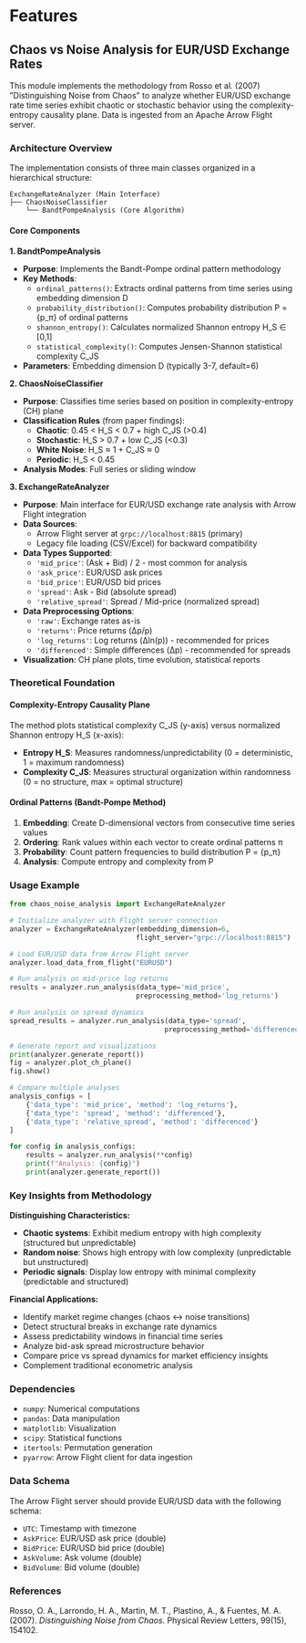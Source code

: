 # Features

## Chaos vs Noise Analysis for EUR/USD Exchange Rates

This module implements the methodology from Rosso et al. (2007) "Distinguishing Noise from Chaos" to analyze whether EUR/USD exchange rate time series exhibit chaotic or stochastic behavior using the complexity-entropy causality plane. Data is ingested from an Apache Arrow Flight server.

### Architecture Overview

The implementation consists of three main classes organized in a hierarchical structure:

```
ExchangeRateAnalyzer (Main Interface)
├── ChaosNoiseClassifier
    └── BandtPompeAnalysis (Core Algorithm)
```

#### Core Components

**1. BandtPompeAnalysis**
- **Purpose**: Implements the Bandt-Pompe ordinal pattern methodology
- **Key Methods**:
  - `ordinal_patterns()`: Extracts ordinal patterns from time series using embedding dimension D
  - `probability_distribution()`: Computes probability distribution P = {p_π} of ordinal patterns
  - `shannon_entropy()`: Calculates normalized Shannon entropy H_S ∈ [0,1]
  - `statistical_complexity()`: Computes Jensen-Shannon statistical complexity C_JS
- **Parameters**: Embedding dimension D (typically 3-7, default=6)

**2. ChaosNoiseClassifier**
- **Purpose**: Classifies time series based on position in complexity-entropy (CH) plane
- **Classification Rules** (from paper findings):
  - **Chaotic**: 0.45 < H_S < 0.7 + high C_JS (>0.4)
  - **Stochastic**: H_S > 0.7 + low C_JS (<0.3)
  - **White Noise**: H_S ≈ 1 + C_JS ≈ 0
  - **Periodic**: H_S < 0.45
- **Analysis Modes**: Full series or sliding window

**3. ExchangeRateAnalyzer**
- **Purpose**: Main interface for EUR/USD exchange rate analysis with Arrow Flight integration
- **Data Sources**: 
  - Arrow Flight server at `grpc://localhost:8815` (primary)
  - Legacy file loading (CSV/Excel) for backward compatibility
- **Data Types Supported**:
  - `'mid_price'`: (Ask + Bid) / 2 - most common for analysis
  - `'ask_price'`: EUR/USD ask prices
  - `'bid_price'`: EUR/USD bid prices  
  - `'spread'`: Ask - Bid (absolute spread)
  - `'relative_spread'`: Spread / Mid-price (normalized spread)
- **Data Preprocessing Options**:
  - `'raw'`: Exchange rates as-is
  - `'returns'`: Price returns (Δp/p)
  - `'log_returns'`: Log returns (Δln(p)) - recommended for prices
  - `'differenced'`: Simple differences (Δp) - recommended for spreads
- **Visualization**: CH plane plots, time evolution, statistical reports

### Theoretical Foundation

#### Complexity-Entropy Causality Plane
The method plots statistical complexity C_JS (y-axis) versus normalized Shannon entropy H_S (x-axis):

- **Entropy H_S**: Measures randomness/unpredictability (0 = deterministic, 1 = maximum randomness)
- **Complexity C_JS**: Measures structural organization within randomness (0 = no structure, max = optimal structure)

#### Ordinal Patterns (Bandt-Pompe Method)
1. **Embedding**: Create D-dimensional vectors from consecutive time series values
2. **Ordering**: Rank values within each vector to create ordinal patterns π
3. **Probability**: Count pattern frequencies to build distribution P = {p_π}
4. **Analysis**: Compute entropy and complexity from P

### Usage Example

```python
from chaos_noise_analysis import ExchangeRateAnalyzer

# Initialize analyzer with Flight server connection
analyzer = ExchangeRateAnalyzer(embedding_dimension=6, 
                               flight_server="grpc://localhost:8815")

# Load EUR/USD data from Arrow Flight server
analyzer.load_data_from_flight("EURUSD")

# Run analysis on mid-price log returns
results = analyzer.run_analysis(data_type='mid_price', 
                               preprocessing_method='log_returns')

# Run analysis on spread dynamics
spread_results = analyzer.run_analysis(data_type='spread', 
                                      preprocessing_method='differenced')

# Generate report and visualizations
print(analyzer.generate_report())
fig = analyzer.plot_ch_plane()
fig.show()

# Compare multiple analyses
analysis_configs = [
    {'data_type': 'mid_price', 'method': 'log_returns'},
    {'data_type': 'spread', 'method': 'differenced'},
    {'data_type': 'relative_spread', 'method': 'differenced'}
]

for config in analysis_configs:
    results = analyzer.run_analysis(**config)
    print(f"Analysis: {config}")
    print(analyzer.generate_report())
```

### Key Insights from Methodology

**Distinguishing Characteristics:**
- **Chaotic systems**: Exhibit medium entropy with high complexity (structured but unpredictable)
- **Random noise**: Shows high entropy with low complexity (unpredictable but unstructured)
- **Periodic signals**: Display low entropy with minimal complexity (predictable and structured)

**Financial Applications:**
- Identify market regime changes (chaos ↔ noise transitions)
- Detect structural breaks in exchange rate dynamics
- Assess predictability windows in financial time series
- Analyze bid-ask spread microstructure behavior
- Compare price vs spread dynamics for market efficiency insights
- Complement traditional econometric analysis

### Dependencies

- `numpy`: Numerical computations
- `pandas`: Data manipulation
- `matplotlib`: Visualization
- `scipy`: Statistical functions
- `itertools`: Permutation generation
- `pyarrow`: Arrow Flight client for data ingestion

### Data Schema

The Arrow Flight server should provide EUR/USD data with the following schema:
- `UTC`: Timestamp with timezone
- `AskPrice`: EUR/USD ask price (double)
- `BidPrice`: EUR/USD bid price (double)
- `AskVolume`: Ask volume (double)
- `BidVolume`: Bid volume (double)

### References

Rosso, O. A., Larrondo, H. A., Martin, M. T., Plastino, A., & Fuentes, M. A. (2007). *Distinguishing Noise from Chaos*. Physical Review Letters, 99(15), 154102.